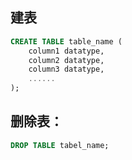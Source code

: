 ## 建表

```sql
CREATE TABLE table_name (
	column1 datatype,
    column2 datatype,
    column3 datatype,
    ......
);
```





## 删除表：

```sql
DROP TABLE tabel_name;
```

